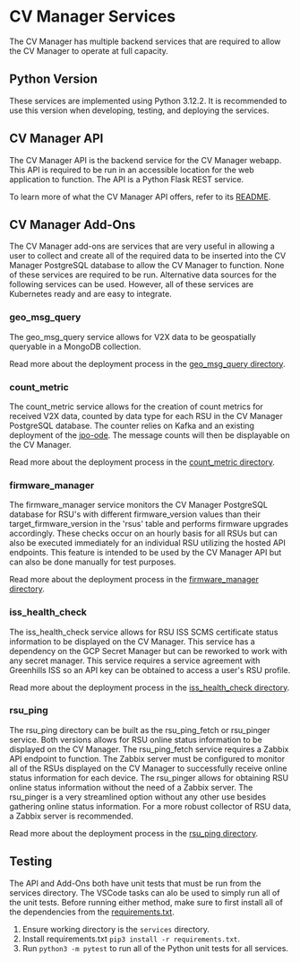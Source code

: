 # CV Manager Services

The CV Manager has multiple backend services that are required to allow the CV Manager to operate at full capacity.

## Python Version

These services are implemented using Python 3.12.2. It is recommended to use this version when developing, testing, and deploying the services.

## CV Manager API

The CV Manager API is the backend service for the CV Manager webapp. This API is required to be run in an accessible location for the web application to function. The API is a Python Flask REST service.

To learn more of what the CV Manager API offers, refer to its [README](api/README.md).

## CV Manager Add-Ons

The CV Manager add-ons are services that are very useful in allowing a user to collect and create all of the required data to be inserted into the CV Manager PostgreSQL database to allow the CV Manager to function. None of these services are required to be run. Alternative data sources for the following services can be used. However, all of these services are Kubernetes ready and are easy to integrate.

### geo_msg_query

The geo_msg_query service allows for V2X data to be geospatially queryable in a MongoDB collection.

Read more about the deployment process in the [geo_msg_query directory](addons/images/geo_msg_query/README.md).

### count_metric

The count_metric service allows for the creation of count metrics for received V2X data, counted by data type for each RSU in the CV Manager PostgreSQL database. The counter relies on Kafka and an existing deployment of the [jpo-ode](https://github.com/usdot-jpo-ode/jpo-ode/tree/master). The message counts will then be displayable on the CV Manager.

Read more about the deployment process in the [count_metric directory](addons/images/count_metric/README.md).

### firmware_manager

The firmware_manager service monitors the CV Manager PostgreSQL database for RSU's with different firmware_version values than their target_firmware_version in the 'rsus' table and performs firmware upgrades accordingly. These checks occur on an hourly basis for all RSUs but can also be executed immediately for an individual RSU utilizing the hosted API endpoints. This feature is intended to be used by the CV Manager API but can also be done manually for test purposes.

Read more about the deployment process in the [firmware_manager directory](addons/images/firmware_manager/README.md).

### iss_health_check

The iss_health_check service allows for RSU ISS SCMS certificate status information to be displayed on the CV Manager. This service has a dependency on the GCP Secret Manager but can be reworked to work with any secret manager. This service requires a service agreement with Greenhills ISS so an API key can be obtained to access a user's RSU profile.

Read more about the deployment process in the [iss_health_check directory](addons/images/iss_health_check/README.md).

### rsu_ping

The rsu_ping directory can be built as the rsu_ping_fetch or rsu_pinger service. Both versions allows for RSU online status information to be displayed on the CV Manager. The rsu_ping_fetch service requires a Zabbix API endpoint to function. The Zabbix server must be configured to monitor all of the RSUs displayed on the CV Manager to successfully receive online status information for each device. The rsu_pinger allows for obtaining RSU online status information without the need of a Zabbix server. The rsu_pinger is a very streamlined option without any other use besides gathering online status information. For a more robust collector of RSU data, a Zabbix server is recommended.

Read more about the deployment process in the [rsu_ping directory](addons/images/rsu_ping/README.md).

## Testing

The API and Add-Ons both have unit tests that must be run from the services directory. The VSCode tasks can alo be used to simply run all of the unit tests. Before running either method, make sure to first install all of the dependencies from the [requirements.txt](requirements.txt).

1. Ensure working directory is the `services` directory.
2. Install requirements.txt `pip3 install -r requirements.txt`.
3. Run `python3 -m pytest` to run all of the Python unit tests for all services.
